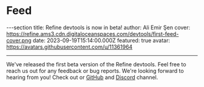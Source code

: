 # Feed

---section
title: Refine devtools is now in beta!
author: Ali Emir Şen
cover: https://refine.ams3.cdn.digitaloceanspaces.com/devtools/first-feed-cover.png
date: 2023-09-19T15:14:00.000Z
featured: true
avatar: https://avatars.githubusercontent.com/u/11361964

---

We've released the first beta version of the Refine devtools. Feel free to reach us out for any feedback or bug reports. We're looking forward to hearing from you! Check out or [GitHub](https://github.com/refinedev/refine) and [Discord](https://discord.gg/refine) channel.
